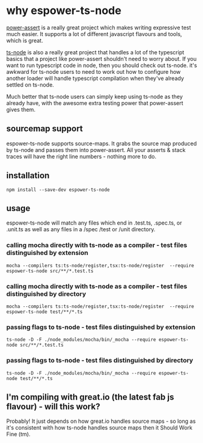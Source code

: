 # why espower-ts-node

[power-assert](https://github.com/power-assert-js/power-assert) is a really great project which makes writing expressive test much easier. It supports a lot of different javascript flavours and tools, which is great.

[ts-node](https://github.com/TypeStrong/ts-node) is also a really great project that handles a lot of the typescript basics that a project like power-assert shouldn't need to worry about. If you want to run typescript code in node, then you should check out ts-node. it's awkward for ts-node users to need to work out how to configure how another loader will handle typescript compilation when they've already settled on ts-node.

Much better that ts-node users can simply keep using ts-node as they already have, with the awesome extra testing power that power-assert gives them.

## sourcemap support

espower-ts-node supports source-maps. It grabs the source map produced by ts-node and passes them into power-assert. All your asserts & stack traces will have the right line numbers - nothing more to do.

## installation

`npm install --save-dev espower-ts-node`

## usage

espower-ts-node will match any files which end in .test.ts, .spec.ts, or .unit.ts as well as any files in a /spec /test or /unit directory.

### calling mocha directly with ts-node as a compiler - test files distinguished by extension

`mocha --compilers ts:ts-node/register,tsx:ts-node/register  --require espower-ts-node src/**/*.test.ts`

### calling mocha directly with ts-node as a compiler - test files distinguished by directory

`mocha --compilers ts:ts-node/register,tsx:ts-node/register  --require espower-ts-node test/**/*.ts`

### passing flags to ts-node - test files distinguished by extension

`ts-node -D -F ./node_modules/mocha/bin/_mocha --require espower-ts-node src/**/*.test.ts`

### passing flags to ts-node - test files distinguished by directory

`ts-node -D -F ./node_modules/mocha/bin/_mocha --require espower-ts-node test/**/*.ts`

## I'm compiling with great.io (the latest fab js flavour) - will this work?

Probably! It just depends on how great.io handles source maps - so long as it's consistent with how ts-node handles source maps then it Should Work Fine (tm).
